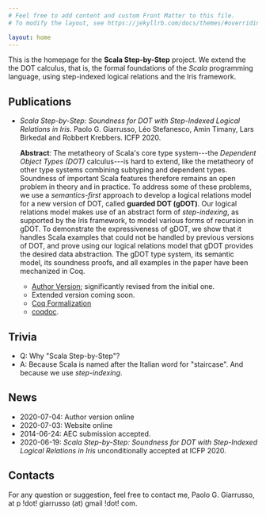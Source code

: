 ```yaml
---
# Feel free to add content and custom Front Matter to this file.
# To modify the layout, see https://jekyllrb.com/docs/themes/#overriding-theme-defaults

layout: home
---
```


This is the homepage for the **Scala Step-by-Step** project. We extend the
the DOT calculus, that is, the formal foundations of the _Scala_ programming language,
using step-indexed logical relations and the Iris framework.

## Publications
  - _Scala Step-by-Step: Soundness for DOT with Step-Indexed Logical Relations in Iris_.
    Paolo G. Giarrusso, Léo Stefanesco, Amin Timany, Lars Birkedal and Robbert
    Krebbers. ICFP 2020.

    **Abstract**: The metatheory of Scala's core type system---the *Dependent Object Types
    (DOT)* calculus---is hard to extend, like the metatheory of other type systems
    combining subtyping and dependent types. Soundness of important Scala features
    therefore remains an open problem in theory and in practice. To address some
    of these problems, we use a _semantics-first_ approach to develop a logical
    relations model for a new version of DOT, called **guarded DOT (gDOT)**. Our
    logical relations model makes use of an abstract form of *step-indexing*, as
    supported by the Iris framework, to model various forms of recursion in gDOT.
    To demonstrate the expressiveness of gDOT, we show that it handles Scala
    examples that could not be handled by previous versions of DOT, and prove
    using our logical relations model that gDOT provides the desired data
    abstraction. The gDOT type system, its semantic model, its soundness proofs,
    and all examples in the paper have been mechanized in Coq.

    - [Author Version](gdot-icfp20-1.0.pdf); significantly revised from the
      initial one.
    - Extended version coming soon.
    - [Coq Formalization](https://github.com/Blaisorblade/dot-iris)
    - [coqdoc](coqdoc/).


## Trivia

- Q: Why "Scala Step-by-Step"?
- A: Because Scala is named after the Italian word for "staircase". And because
  we use _step-indexing_.

## News

- 2020-07-04: Author version online
- 2020-07-03: Website online
- 2014-06-24: AEC submission accepted.
- 2020-06-19: _Scala Step-by-Step: Soundness for DOT with Step-Indexed Logical
  Relations in Iris_ unconditionally accepted at ICFP 2020.

## Contacts
For any question or suggestion, feel free to contact me, Paolo G. Giarrusso, at
p !dot! giarrusso (at) gmail !dot! com.
